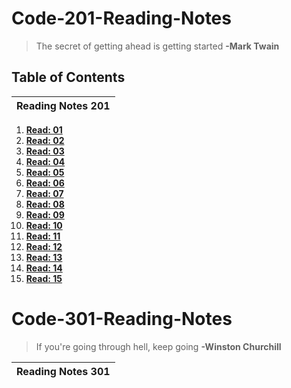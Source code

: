 # Code-201-Reading-Notes

> The secret of getting ahead is getting started
  **-Mark Twain**

## Table of Contents

| Reading Notes 201 |
| --- |
1. **[Read: 01](201-class-01.md)**
2. **[Read: 02](201-class-02.md)**
3. **[Read: 03](201-class-03.md)**
4. **[Read: 04](201-class-04.md)** 
5. **[Read: 05](201-class-05.md)**
6. **[Read: 06](201-class-06.md)**
7. **[Read: 07](201-class-07.md)**
8. **[Read: 08](201-class-08.md)**
9. **[Read: 09](201-class-09.md)**
10. **[Read: 10](201-class-10.md)**
11. **[Read: 11](201-class-11.md)**
12. **[Read: 12](201-class-12.md)**
13. **[Read: 13](201-class-13.md)**
14. **[Read: 14](201-class-14.md)**
15. **[Read: 15](201-class-15.md)**

# Code-301-Reading-Notes

> If you're going through hell, keep going
  **-Winston Churchill**

| Reading Notes 301 |
| --- |

